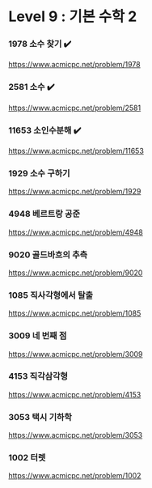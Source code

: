 Level 9 : 기본 수학 2
===

### 1978	소수 찾기 ✔️
https://www.acmicpc.net/problem/1978

### 2581	소수 ✔️
https://www.acmicpc.net/problem/2581

### 11653	소인수분해	✔️
https://www.acmicpc.net/problem/11653

### 1929	소수 구하기 
https://www.acmicpc.net/problem/1929

### 4948	베르트랑 공준 
https://www.acmicpc.net/problem/4948

### 9020	골드바흐의 추측 
https://www.acmicpc.net/problem/9020

### 1085	직사각형에서 탈출	
https://www.acmicpc.net/problem/1085

### 3009	네 번째 점 
https://www.acmicpc.net/problem/3009

### 4153	직각삼각형 
https://www.acmicpc.net/problem/4153

### 3053	택시 기하학 
https://www.acmicpc.net/problem/3053

### 1002	터렛 
https://www.acmicpc.net/problem/1002
